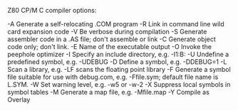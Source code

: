 Z80 CP/M C compiler options:

-A	Generate a self-relocating .COM program
-R	Link in command line wild card expansion code
-V	Be verbose during compilation
-S	Generate assembler code in a .AS file; don't assemble or link
-C	Generate object code only; don't link.
-E	Name of the executable output
-O	Invoke the peephole optimizer
-I	Specify an include directory, e.g. -I1:B:
-U	Undefine a predefined symbol, e.g. -UDEBUG
-D	Define a symbol, e.g. -DDEBUG=1
-L	Scan a library, e.g. -LF scans the floating point library
-F	Generate a symbol file suitable for use with debug.com, e.g.
		-Ffile.sym; default file name is L.SYM.
-W	Set warning level, e.g. -w5 or -w-2
-X	Suppress local symbols in symbol tables
-M	Generate a map file, e.g. -Mfile.map
-Y	Compile as Overlay
